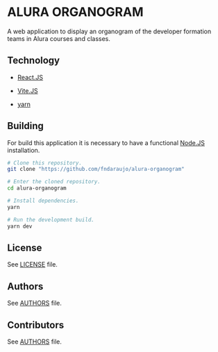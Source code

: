 # ALURA ORGANOGRAM

A web application to display an organogram of the developer formation
teams in Alura courses and classes.

## Technology

* [React.JS](https://reactjs.org/)

* [Vite.JS](https://vitejs.dev/)

* [yarn](https://yarnpkg.com/)

## Building

For build this application it is necessary to have a functional
[Node.JS](https://nodejs.org/) installation.

```bash
# Clone this repository.
git clone "https://github.com/fndaraujo/alura-organogram"

# Enter the cloned repository.
cd alura-organogram

# Install dependencies.
yarn

# Run the development build.
yarn dev
```

## License

See [LICENSE](https://github.com/fndaraujo/alura-organogram/blob/main/LICENSE) file.

## Authors

See [AUTHORS](https://github.com/fndaraujo/alura-organogram/blob/main/AUTHORS.md) file.

## Contributors

See [AUTHORS](https://github.com/fndaraujo/alura-organogram/blob/main/AUTHORS.md) file.
